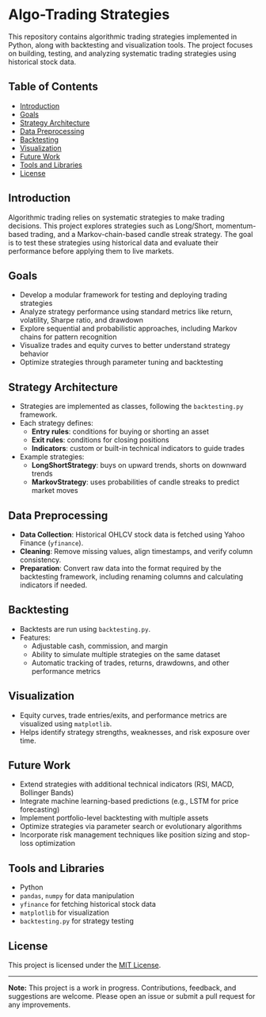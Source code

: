 # Algo-Trading Strategies

This repository contains algorithmic trading strategies implemented in Python, along with backtesting and visualization tools. The project focuses on building, testing, and analyzing systematic trading strategies using historical stock data.

## Table of Contents

- [Introduction](#introduction)
- [Goals](#goals)
- [Strategy Architecture](#strategy-architecture)
- [Data Preprocessing](#data-preprocessing)
- [Backtesting](#backtesting)
- [Visualization](#visualization)
- [Future Work](#future-work)
- [Tools and Libraries](#tools-and-libraries)
- [License](#license)

## Introduction

Algorithmic trading relies on systematic strategies to make trading decisions. This project explores strategies such as Long/Short, momentum-based trading, and a Markov-chain-based candle streak strategy. The goal is to test these strategies using historical data and evaluate their performance before applying them to live markets.

## Goals

- Develop a modular framework for testing and deploying trading strategies
- Analyze strategy performance using standard metrics like return, volatility, Sharpe ratio, and drawdown
- Explore sequential and probabilistic approaches, including Markov chains for pattern recognition
- Visualize trades and equity curves to better understand strategy behavior
- Optimize strategies through parameter tuning and backtesting

## Strategy Architecture

- Strategies are implemented as classes, following the `backtesting.py` framework.
- Each strategy defines:
  - **Entry rules**: conditions for buying or shorting an asset
  - **Exit rules**: conditions for closing positions
  - **Indicators**: custom or built-in technical indicators to guide trades
- Example strategies:
  - **LongShortStrategy**: buys on upward trends, shorts on downward trends
  - **MarkovStrategy**: uses probabilities of candle streaks to predict market moves

## Data Preprocessing

- **Data Collection**: Historical OHLCV stock data is fetched using Yahoo Finance (`yfinance`).
- **Cleaning**: Remove missing values, align timestamps, and verify column consistency.
- **Preparation**: Convert raw data into the format required by the backtesting framework, including renaming columns and calculating indicators if needed.

## Backtesting

- Backtests are run using `backtesting.py`.
- Features:
  - Adjustable cash, commission, and margin
  - Ability to simulate multiple strategies on the same dataset
  - Automatic tracking of trades, returns, drawdowns, and other performance metrics

## Visualization

- Equity curves, trade entries/exits, and performance metrics are visualized using `matplotlib`.
- Helps identify strategy strengths, weaknesses, and risk exposure over time.

## Future Work

- Extend strategies with additional technical indicators (RSI, MACD, Bollinger Bands)
- Integrate machine learning-based predictions (e.g., LSTM for price forecasting)
- Implement portfolio-level backtesting with multiple assets
- Optimize strategies via parameter search or evolutionary algorithms
- Incorporate risk management techniques like position sizing and stop-loss optimization

## Tools and Libraries

- Python
- `pandas`, `numpy` for data manipulation
- `yfinance` for fetching historical stock data
- `matplotlib` for visualization
- `backtesting.py` for strategy testing

## License

This project is licensed under the [MIT License](LICENSE).

---

**Note:** This project is a work in progress. Contributions, feedback, and suggestions are welcome. Please open an issue or submit a pull request for any improvements.
